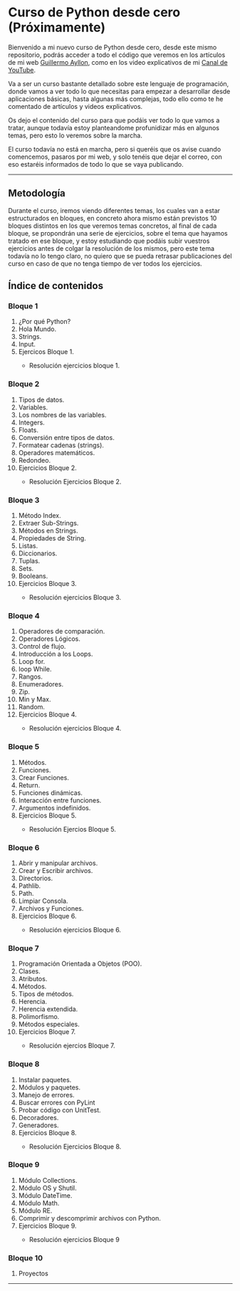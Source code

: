 # Curso de Python desde cero (Próximamente)
<p>Bienvenido a mi nuevo curso de Python desde cero, desde este mismo repositorio, podrás acceder a todo el código que veremos en los artículos de mi web <a href = "https://guillermoayllon.com/blog">Guillermo Ayllon</a>, como en los video explicativos de mi <a href = "https://www.youtube.com/@GuillermopAyllon">Canal de YouTube</a>.
<p>Va a ser un curso bastante detallado sobre este lenguaje de programación, donde vamos a ver todo lo que necesitas para empezar a desarrollar desde aplicaciones básicas, hasta algunas más complejas, todo ello como te he comentado de artículos y videos explicativos.</p>
<p>Os dejo el contenido del curso para que podáis ver todo lo que vamos a tratar, aunque todavía estoy planteandome profunidizar más en algunos temas, pero esto lo veremos sobre la marcha.</p>
<p>El curso todavía no está en marcha, pero si queréis que os avise cuando comencemos, pasaros por mi web, y solo tenéis que dejar el correo, con eso estaréis informados de todo lo que se vaya publicando.</p>

<hr>

## Metodología
<p>Durante el curso, iremos viendo diferentes temas, los cuales van a estar estructurados en bloques, en concreto ahora mismo están previstos 10 bloques distintos en los que veremos temas concretos, al final de cada bloque, se propondrán una serie de ejercicios, sobre el tema que hayamos tratado en ese bloque, y estoy estudiando que podáis subir vuestros ejercicios antes de colgar la resolución de los mismos, pero este tema todavía no lo tengo claro, no quiero que se pueda retrasar publicaciones del curso en caso de que no tenga tiempo de ver todos los ejercicios.</p>

## Índice de contenidos

### Bloque 1
<ol>
    <li>¿Por qué Python?</li>
    <li>Hola Mundo.</li>
    <li>Strings.</li>
    <li>Input.</li>
    <li>Ejercicos Bloque 1.</li>
    <ul>
        <li>Resolución ejercicios bloque 1.</li>
    <ul>
</ol>

### Bloque 2
<ol>
    <li>Tipos de datos.</li>
    <li>Variables.</li>
    <li>Los nombres de las variables.</li>
    <li>Integers.</li>
    <li>Floats.</li>
    <li>Conversión entre tipos de datos.</li>
    <li>Formatear cadenas (strings).</li>
    <li>Operadores matemáticos.</li>
    <li>Redondeo.</li>
    <li>Ejercicios Bloque 2.</li>
    <ul>
        <li>Resolución Ejercicios Bloque 2.</li>
    </ul>
</ol>

### Bloque 3

<ol>
    <li>Método Index.</li>
    <li>Extraer Sub-Strings.</li>
    <li>Métodos en Strings.</li>
    <li>Propiedades de String.</li>
    <li>Listas.</li>
    <li>Diccionarios.</li>
    <li>Tuplas.</li>
    <li>Sets.</li>
    <li>Booleans.</li>
    <li>Ejercicios Bloque 3.</li>
    <ul>
        <li>Resolución ejercicios Bloque 3.</li>
    </ul>
</ol>

### Bloque 4

<ol>
    <li>Operadores de comparación.</li>
    <li>Operadores Lógicos.</li>
    <li>Control de flujo.</li>
    <li>Introducción a los Loops.</li>
    <li>Loop for.</li>
    <li>loop While.</li>
    <li>Rangos.</li>
    <li>Enumeradores.</li>
    <li>Zip.</li>
    <li>Min y Max.</li>
    <li>Random.</li>
    <li>Ejercicios Bloque 4.</li>
    <ul>
        <li>Resolución ejercicios Bloque 4.</li>
    </ul>
</ol>

### Bloque 5

<ol>
    <li>Métodos.</li>
    <li>Funciones.</li>
    <li>Crear Funciones.</li>
    <li>Return.</li>
    <li>Funciones dinámicas.</li>
    <li>Interacción entre funciones.</li>
    <li>Argumentos indefinidos.</li>
    <li>Ejercicios Bloque 5.</li>
    <ul>
        <li>Resolución Ejercios Bloque 5.</li>
    </ul>
</ol>

### Bloque 6

<ol>
    <li>Abrir y manipular archivos.</li>
    <li>Crear y Escribir archivos.</li>
    <li>Directorios.</li>
    <li>Pathlib.</li>
    <li>Path.</li>
    <li>Limpiar Consola.</li>
    <li>Archivos y Funciones.</li>
    <li>Ejercicios Bloque 6.</li>
    <ul>
        <li>Resolución ejercicios Bloque 6.</li>
    </ul>
</ol>

### Bloque 7

<ol>
    <li>Programación Orientada a Objetos (POO).</li>
    <li>Clases.</li>
    <li>Atributos.</li>
    <li>Métodos.</li>
    <li>Tipos de métodos.</li>
    <li>Herencia.</li>
    <li>Herencia extendida.</li>
    <li>Polimorfismo.</li>
    <li>Métodos especiales.</li>
    <li>Ejercicios Bloque 7.</li>
    <ul>
        <li>Resolución ejercios Bloque 7.</li>
    </ul>
</ol>

### Bloque 8

<ol>
    <li>Instalar paquetes.</li>
    <li>Módulos y paquetes.</li>
    <li>Manejo de errores.</li>
    <li>Buscar errores con PyLint</li>
    <li>Probar código con UnitTest.</li>
    <li>Decoradores.</li>
    <li>Generadores.</li>
    <li>Ejercicios Bloque 8.</li>
    <ul>
        <li>Resolución Ejercicios Bloque 8.</li>
    </ul>
</ol>

### Bloque 9

<ol>
    <li>Módulo Collections.</li>
    <li>Módulo OS y Shutil.</li>
    <li>Módulo DateTime.</li>
    <li>Módulo Math.</li>
    <li>Módulo RE.</li>
    <li>Comprimir y descomprimir archivos con Python.</li>
    <li>Ejercicios Bloque 9.</li>
    <ul>
        <li>Resolución ejercicios Bloque 9</li>
    </ul>
</ol>

### Bloque 10

<ol>
    <li>Proyectos</li>
</ol>

<hr>

